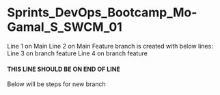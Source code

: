 # Sprints_DevOps_Bootcamp_Mo-Gamal_S_SWCM_01
Line 1 on Main
Line 2 on Main
Feature branch is created with below lines:
Line 3 on branch feature
Line 4 on branch feature
#### THIS LINE SHOULD BE ON END OF LINE ####
Below will be steps for new branch